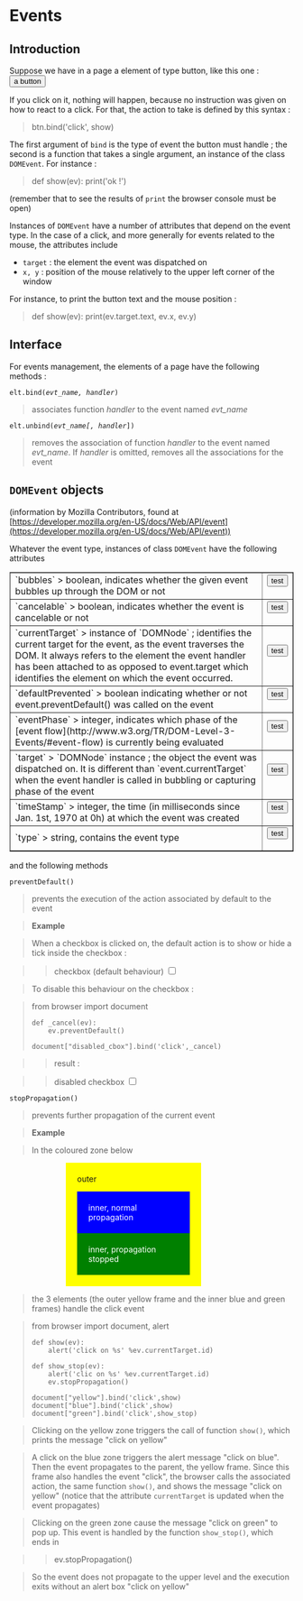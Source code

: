 Events
==========

<script type="text/python">
from browser import document as doc
from browser import alert
</script>

Introduction
------------

Suppose we have in a page a element of type button, like this one : <button>a button</button>

If you click on it, nothing will happen, because no instruction was given on how to react to a click. For that, the action to take is defined by this syntax :

>    btn.bind('click', show)

The first argument of `bind` is the type of event the button must handle ; the second is a function that takes a single argument, an instance of the class `DOMEvent`. For instance :

>    def show(ev):
>        print('ok !')

(remember that to see the results of `print` the browser console must be open)

Instances of `DOMEvent` have a number of attributes that depend on the event type. In the case of a click, and more generally for events related to the mouse, the attributes include

- `target` : the element the event was dispatched on
- `x, y` : position of the mouse relatively to the upper left corner of the window

For instance, to print the button text and the mouse position :

>    def show(ev):
>        print(ev.target.text, ev.x, ev.y)

Interface
---------
For events management, the elements of a page have the following methods :

<code>elt.bind(_evt\_name, handler_)</code>

> associates function _handler_ to the event named _evt\_name_

<code>elt.unbind(_evt\_name[, handler_])</code>

> removes the association of function _handler_ to the event named _evt\_name_. If _handler_ is omitted, removes all the associations for the event

`DOMEvent` objects
------------------
(information by Mozilla Contributors, found at [https://developer.mozilla.org/en-US/docs/Web/API/event](https://developer.mozilla.org/en-US/docs/Web/API/event))

Whatever the event type, instances of class `DOMEvent` have the following attributes

<table border=1 cellpadding=5>

<tr>
<td>
`bubbles`
> boolean, indicates whether the given event bubbles up through the DOM or not
</td>
<td>
<button id="_bubbles">test</button>
<script type="text/python">
from browser import document, alert

document['_bubbles'].bind('click',lambda ev:alert('bubbles : %s ' %ev.bubbles))
</script>
</td>
</tr>

<tr>
<td>
`cancelable`
> boolean, indicates whether the event is cancelable or not
</td>
<td>
<button id="_cancelable">test</button>
<script type="text/python">
from browser import document, alert

document['_cancelable'].bind('click',lambda ev:alert('cancelable : %s ' %ev.cancelable))
</script>
</td>
</tr>

<tr>
<td>
`currentTarget`
> instance of `DOMNode` ; identifies the current target for the event, as the event traverses the DOM. It always refers to the element the event handler has been attached to as opposed to event.target which identifies the element on which the event occurred.
</td>
<td>
<button id="_currentTarget">test</button>
<script type="text/python">
from browser import document, alert

document['_currentTarget'].bind('click',lambda ev:alert('currentTarget : %s ' %ev.currentTarget))
</script>
</td>
</tr>

<tr>
<td>
`defaultPrevented`
> boolean indicating whether or not event.preventDefault() was called on the event
</td>
<td>
<button id="_defaultPrevented">test</button>
<script type="text/python">
from browser import document, alert

document['_defaultPrevented'].bind('click',lambda ev:alert('defaultPrevented : %s ' %ev.defaultPrevented))
</script>
</td>
</tr>

<tr>
<td>
`eventPhase`
> integer, indicates which phase of the [event flow](http://www.w3.org/TR/DOM-Level-3-Events/#event-flow) is currently being evaluated
</td>
<td>
<button id="_eventPhase">test</button>
<script type="text/python">
from browser import document, alert

document['_eventPhase'].bind('click',lambda ev:alert('eventPhase : %s ' %ev.eventPhase))
</script>
</td>
</tr>

<tr>
<td>
`target`
> `DOMNode` instance ; the object the event was dispatched on. It is different than `event.currentTarget` when the event handler is called in bubbling or capturing phase of the event
</td>
<td>
<button id="_target">test</button>
<script type="text/python">
from browser import document, alert

document['_target'].bind('click',lambda ev:alert('target : %s ' %ev.target))
</script>
</td>
</tr>

<tr><td>`timeStamp`
> integer, the time (in milliseconds since Jan. 1st, 1970 at 0h) at which the event was created
</td>
<td>
<button id="_timeStamp">test</button>
<script type="text/python">
from browser import document, alert

document['_timeStamp'].bind('click',lambda ev:alert('timeStamp : %s ' %ev.timeStamp))
</script>
</td>
</tr>

<tr><td>`type`
> string, contains the event type
</td>
<td>
<button id="_type">test</button>
<script type="text/python">
from browser import document, alert

document['_type'].bind('click',lambda ev:alert('type : %s ' %ev.type))
</script>
</td>
</tr>

</table>

and the following methods

`preventDefault()`
> prevents the execution of the action associated by default to the event

> **Example**

> When a checkbox is clicked on, the default action is to show or hide a tick inside the checkbox : 

>> checkbox (default behaviour) <input type="checkbox">

> To disable this behaviour on the checkbox : 

<blockquote>
<div id="disable_cbox">
    from browser import document

    def _cancel(ev):
        ev.preventDefault()
    
    document["disabled_cbox"].bind('click',_cancel)
</div>
</blockquote>

>> result :

>> disabled checkbox <input type="checkbox" id="disabled_cbox">

<script type="text/python">
from browser import document

exec(document["disable_cbox"].text)
</script>

`stopPropagation()`
> prevents further propagation of the current event

> **Example**

> In the coloured zone below

<div id="yellow" style="background-color:yellow;width:200px;padding:20px;margin-left:100px;">outer<p>
<div id="blue" style="background-color:blue;color:white;padding:20px;">inner, normal propagation</div>
<div id="green" style="background-color:green;color:white;padding:20px;">inner, propagation stopped</div>
</div>

> the 3 elements (the outer yellow frame and the inner blue and green frames) handle the click event

<blockquote>
<div id="zzz_source">
    from browser import document, alert
    
    def show(ev):
        alert('click on %s' %ev.currentTarget.id)
    
    def show_stop(ev):
        alert('clic on %s' %ev.currentTarget.id)
        ev.stopPropagation()
    
    document["yellow"].bind('click',show)
    document["blue"].bind('click',show)
    document["green"].bind('click',show_stop)
</div>
</blockquote>

> Clicking on the yellow zone triggers the call of function `show()`, which prints the message "click on yellow"

> A click on the blue zone triggers the alert message "click on blue". Then the event propagates to the parent, the yellow frame. Since this frame also handles the event "click", the browser calls the associated action, the same function `show()`, and shows the message "click on yellow" (notice that the attribute `currentTarget` is updated when the event propagates)

> Clicking on the green zone cause the message "click on green" to pop up. This event is handled by the function `show_stop()`, which ends in

>>    ev.stopPropagation()

> So the event does not propagate to the upper level and the execution exits without an alert box "click on yellow"


<script type="text/python">
from browser import document

eval(document["zzz_source"].text)
</script>
